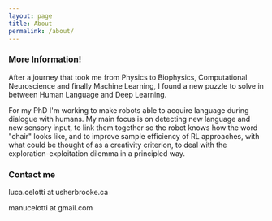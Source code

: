 ```yaml
---
layout: page
title: About
permalink: /about/
---
```


### More Information!

After a journey that took me from Physics to Biophysics, Computational Neuroscience and finally Machine Learning, I found a new puzzle to solve in between Human Language and Deep Learning.

For my PhD I'm working to make robots able to acquire language during dialogue with humans. My main focus is on detecting new language and new sensory input, to link them together so the robot knows how the word "chair" looks like, and to improve sample efficiency of RL approaches, with what could be thought of as a creativity criterion, to deal with the exploration-exploitation dilemma in a principled way.

### Contact me

luca.celotti at usherbrooke.ca

manucelotti at gmail.com
